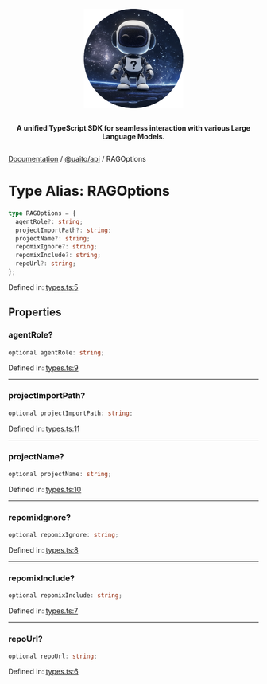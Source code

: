 <div style="display:flex; flex-direction:column; align-items:center;">
<p align="center">
  <img src="../UAITO.png" alt="UAITO Logo" width="200"/>
</p>

<p align="center">
  <strong>A unified TypeScript SDK for seamless interaction with various Large Language Models.</strong>
</p>
</div>

[Documentation](README.md) / [@uaito/api](@uaito.api.md) / RAGOptions

# Type Alias: RAGOptions

```ts
type RAGOptions = {
  agentRole?: string;
  projectImportPath?: string;
  projectName?: string;
  repomixIgnore?: string;
  repomixInclude?: string;
  repoUrl?: string;
};
```

Defined in: [types.ts:5](https://github.com/elribonazo/uaito/blob/04309312147c13e296b527f56b609459b13e7903/packages/api/src/types.ts#L5)

## Properties

### agentRole?

```ts
optional agentRole: string;
```

Defined in: [types.ts:9](https://github.com/elribonazo/uaito/blob/04309312147c13e296b527f56b609459b13e7903/packages/api/src/types.ts#L9)

***

### projectImportPath?

```ts
optional projectImportPath: string;
```

Defined in: [types.ts:11](https://github.com/elribonazo/uaito/blob/04309312147c13e296b527f56b609459b13e7903/packages/api/src/types.ts#L11)

***

### projectName?

```ts
optional projectName: string;
```

Defined in: [types.ts:10](https://github.com/elribonazo/uaito/blob/04309312147c13e296b527f56b609459b13e7903/packages/api/src/types.ts#L10)

***

### repomixIgnore?

```ts
optional repomixIgnore: string;
```

Defined in: [types.ts:8](https://github.com/elribonazo/uaito/blob/04309312147c13e296b527f56b609459b13e7903/packages/api/src/types.ts#L8)

***

### repomixInclude?

```ts
optional repomixInclude: string;
```

Defined in: [types.ts:7](https://github.com/elribonazo/uaito/blob/04309312147c13e296b527f56b609459b13e7903/packages/api/src/types.ts#L7)

***

### repoUrl?

```ts
optional repoUrl: string;
```

Defined in: [types.ts:6](https://github.com/elribonazo/uaito/blob/04309312147c13e296b527f56b609459b13e7903/packages/api/src/types.ts#L6)
